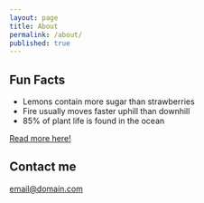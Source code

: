 ```yaml
---
layout: page
title: About
permalink: /about/
published: true
---
```




## Fun Facts
* Lemons contain more sugar than strawberries
* Fire usually moves faster uphill than downhill
* 85% of plant life is found in the ocean

[Read more here!](http://whatthafact.com/interesting-facts-about-nature/#ixzz3Aq6phcCF)


## Contact me

[email@domain.com](mailto:johannaecole@gmail.com)
